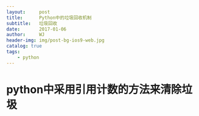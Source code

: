 ```yaml
---
layout:     post
title:      Python中的垃圾回收机制 
subtitle:   垃圾回收
date:       2017-01-06
author:     WJ
header-img: img/post-bg-ios9-web.jpg
catalog: true
tags:
    - python
---
```


# python中采用引用计数的方法来清除垃圾

